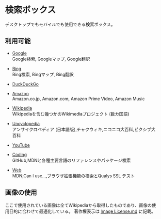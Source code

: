# 検索ボックス

デスクトップでもモバイルでも使用できる検索ボックス。

## 利用可能

 - [Google](https://akimikimikimikimikimikimika.github.io/Search/Google/ "Google")  
	Google検索, Googleマップ, Google翻訳

 - [Bing](https://akimikimikimikimikimikimika.github.io/Search/Bing/ "Bing")  
	Bing検索, Bingマップ, Bing翻訳

 - [DuckDuckGo](https://akimikimikimikimikimikimika.github.io/Search/DuckDuckGo/ "DuckDuckGo")

 - [Amazon](https://akimikimikimikimikimikimika.github.io/Search/Amazon/ "Amazon")  
	Amazon.co.jp, Amazon.com, Amazon Prime Video, Amazon Music

 - [Wikipedia](https://akimikimikimikimikimikimika.github.io/Search/Wikipedia/ "Wikipedia")  
	Wikipediaを含む幾つかのWikimediaプロジェクト (数カ国語)

 - [Uncyclopedia](https://akimikimikimikimikimikimika.github.io/Search/Uncyclopedia/ "Uncyclopedia")  
	アンサイクロペディア (日本語版),チャクウィキ,ニコニコ大百科,ピクシブ大百科

 - [YouTube](https://akimikimikimikimikimikimika.github.io/Search/YouTube/ "YouTube")

 - [Coding](https://akimikimikimikimikimikimika.github.io/Search/Coding/ "Coding")  
	GitHub,MDNと各種主要言語のリファレンスやパッケージ検索

 - [Web](https://akimikimikimikimikimikimika.github.io/Search/Coding/ "Web")  
	MDN,Can I use…,ブラウザ拡張機能の検索とQualys SSL テスト

## 画像の使用

ここで使用されている画像は全てWikipediaから取得したものであり、画像の使用目的に合わせて最適化している。
著作権表示は [Image License.md](Image%20License.md) に記載。